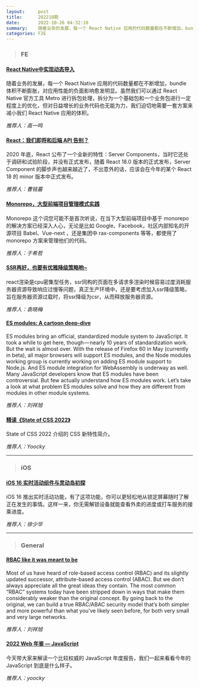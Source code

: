 ```yaml
---
layout:     post
title:      202210期
date:       2022-10-26 04:32:18
summary:    随着业务的发展，每一个 React Native 应用的代码数量都在不断增加，bundle 体积不断膨胀，对应用性能的负面影响愈发明显。虽然我们可以通过 React Native 官方工具 Metro 进行拆包处理，拆分为一个基础包和一个业务包进行一定程度上的优化，但对日益增长的业务代码也无能为力，我们迫切地需要一套方案来减小我们 React Native 应用的体积。
categories: F2E
---
```



> ### FE

#### [React Native中实现动态导入](https://juejin.cn/post/7114926500452761607)

随着业务的发展，每一个 React Native 应用的代码数量都在不断增加，bundle 体积不断膨胀，对应用性能的负面影响愈发明显。虽然我们可以通过 React Native 官方工具 Metro 进行拆包处理，拆分为一个基础包和一个业务包进行一定程度上的优化，但对日益增长的业务代码也无能为力，我们迫切地需要一套方案来减小我们 React Native 应用的体积。

*推荐人：高一鸣*

#### [React：我们即将和后端 API 告别？](https://mp.weixin.qq.com/s/02IpSLEERHfkAi8xDiPRYg)

2020 年底，React 公布了一个全新的特性：Server Components，当时它还处于调研和试验阶段，并没有正式发布，随着 React 18.0 版本的正式发布，Server Component 的脚步声也越来越近了，不出意外的话，应该会在今年的某个 React 18 的 minor 版本中正式发布。

*推荐人：曹铭蓄*


#### [Monorepo，大型前端项目管理模式实践](https://mp.weixin.qq.com/s/N0CZABDD0TKTmdljH3y74A)

Monorepo 这个词您可能不是首次听说，在当下大型前端项目中基于 monorepo 的解决方案已经深入人心，无论是比如 Google、Facebook，社区内部知名的开源项目 Babel、Vue-next ，还是集团中 rax-components 等等，都使用了 monorepo 方案来管理他们的代码。

*推荐人：于希哲*

#### [SSR再好，也要有优雅降级策略哟~](https://cloud.tencent.com/developer/article/1738923)

react渲染是cpu密集型任务，ssr同构的页面在多请求多渲染时候容易过度消耗服务器资源导致响应过慢等问题，真正生产环境中，还是要考虑加入ssr降级策略，旨在服务器资源过载时，将ssr降级为csr，从而释放服务器资源。

*推荐人：袁晓梅*


#### [ES modules: A cartoon deep-dive](https://hacks.mozilla.org/2018/03/es-modules-a-cartoon-deep-dive/)

ES modules bring an official, standardized module system to JavaScript. It took a while to get here, though — nearly 10 years of standardization work.
But the wait is almost over. With the release of Firefox 60 in May (currently in beta), all major browsers will support ES modules, and the Node modules working group is currently working on adding ES module support to Node.js. And ES module integration for WebAssembly is underway as well.
Many JavaScript developers know that ES modules have been controversial. But few actually understand how ES modules work.
Let’s take a look at what problem ES modules solve and how they are different from modules in other module systems.

*推荐人：刘祥旭*

#### [精读《State of CSS 2022》](https://mp.weixin.qq.com/s/N33CBhVRwETgbtr3oSW-TA)

State of CSS 2022 介绍的 CSS 新特性简介。

*推荐人：Yoocky*

---

> ### iOS

#### [iOS 16 实时活动组件与灵动岛初探](https://xueqiu.feishu.cn/wiki/wikcnkQI67UhNYbRN2XVjdr5ane)

iOS 16 推出实时活动功能，有了这项功能，你可以更轻松地从锁定屏幕随时了解正在发生的事情。这样一来，你无需解锁设备就能查看外卖的进度或打车服务的接乘进度。

*推荐人：徐少华*

---

> ### General

#### [RBAC like it was meant to be](https://tailscale.com/blog/rbac-like-it-was-meant-to-be/)

Most of us have heard of role-based access control (RBAC) and its slightly updated successor, attribute-based access control (ABAC). But we don’t always appreciate all the great ideas they contain.
The most common “RBAC” systems today have been stripped down in ways that make them considerably weaker than the original concept. By going back to the original, we can build a true RBAC/ABAC security model that’s both simpler and more powerful than what you’ve likely seen before, for both very small and very large networks.

*推荐人：刘祥旭*


#### [2022 Web 年鉴 — JavaScript](https://mp.weixin.qq.com/s/cvdf4NPcOs25b2XHjoInrg)

今天带大家来解读一个比较权威的 JavaScript 年度报告，我们一起来看看今年的 JavaScript 到底是什么样子。

*推荐人：yoocky*
